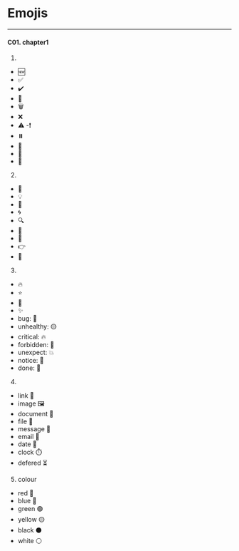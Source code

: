 # Emojis
---


#### C01. chapter1
1. 
- 🆕
- ✅
- ✔️
- 🔄
- 🗑️
- ❌
- ⚠️
-❗️
- ⏸️
- 🔁
- 🌱
- 🏁

2. 
- 🚧
- 💡
- 📌
- 🌀
- 🔍
- 📝
- 🚀
- 👉
- 🛑

3. 
- 🔥
- ⭐
- 🌟
- ✨
- bug: 🐞
- unhealthy: 🟡
- critical: 🔥
- forbidden: 🚫
- unexpect: 💥
- notice: 🔶
- done: 🎉

4. 
- link 🔗
- image 🖼️
- document 📄
- file 📁
- message 💬
- email 📧
- date 📅
- clock ⏱️
- defered ⏳

5. colour
- red 🔴
- blue 🔵
- green 🟢
- yellow 🟡
- black ⚫
- white ⚪
